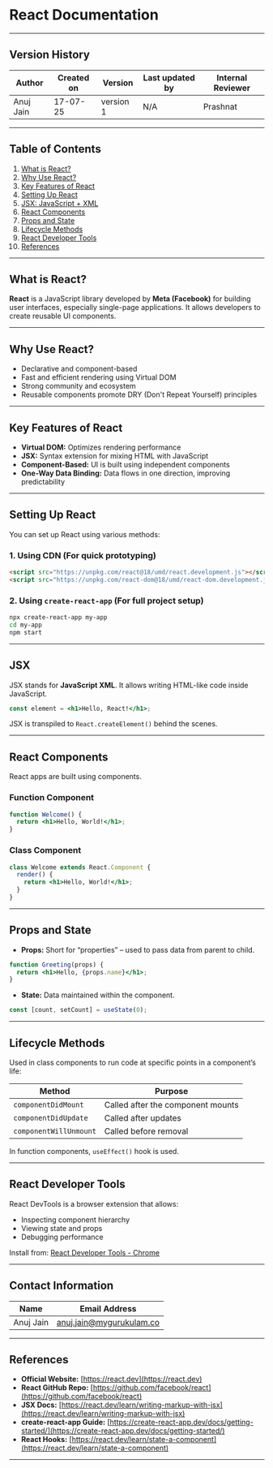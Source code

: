 
# React Documentation

---

## Version History

| Author      | Created on | Version   | Last updated by | Internal Reviewer |
|-------------|------------|-----------|------------------|--------------------|
| Anuj Jain   | 17-07-25   | version 1 | N/A              | Prashnat           |

---


## Table of Contents

1. [What is React?](#what-is-react)
2. [Why Use React?](#why-use-react)
3. [Key Features of React](#key-features-of-react)
4. [Setting Up React](#setting-up-react)
5. [JSX: JavaScript + XML](#jsx)
6. [React Components](#react-components)
7. [Props and State](#props-and-state)
8. [Lifecycle Methods](#lifecycle-methods)
9. [React Developer Tools](#react-developer-tools)
10. [References](#references)

---

## What is React?

**React** is a JavaScript library developed by **Meta (Facebook)** for building user interfaces, especially single-page applications. It allows developers to create reusable UI components.

---

## Why Use React?

* Declarative and component-based
* Fast and efficient rendering using Virtual DOM
* Strong community and ecosystem
* Reusable components promote DRY (Don't Repeat Yourself) principles

---

## Key Features of React

* **Virtual DOM:** Optimizes rendering performance
* **JSX:** Syntax extension for mixing HTML with JavaScript
* **Component-Based:** UI is built using independent components
* **One-Way Data Binding:** Data flows in one direction, improving predictability

---

## Setting Up React

You can set up React using various methods:

### 1. Using CDN (For quick prototyping)

```html
<script src="https://unpkg.com/react@18/umd/react.development.js"></script>
<script src="https://unpkg.com/react-dom@18/umd/react-dom.development.js"></script>
```

### 2. Using `create-react-app` (For full project setup)

```bash
npx create-react-app my-app
cd my-app
npm start
```

---

## JSX

JSX stands for **JavaScript XML**. It allows writing HTML-like code inside JavaScript.

```jsx
const element = <h1>Hello, React!</h1>;
```

JSX is transpiled to `React.createElement()` behind the scenes.

---

## React Components

React apps are built using components.

### Function Component

```jsx
function Welcome() {
  return <h1>Hello, World!</h1>;
}
```

### Class Component

```jsx
class Welcome extends React.Component {
  render() {
    return <h1>Hello, World!</h1>;
  }
}
```

---

## Props and State

* **Props:** Short for “properties” – used to pass data from parent to child.

```jsx
function Greeting(props) {
  return <h1>Hello, {props.name}</h1>;
}
```

* **State:** Data maintained within the component.

```jsx
const [count, setCount] = useState(0);
```

---

## Lifecycle Methods

Used in class components to run code at specific points in a component’s life:

| Method                 | Purpose                           |
| ---------------------- | --------------------------------- |
| `componentDidMount`    | Called after the component mounts |
| `componentDidUpdate`   | Called after updates              |
| `componentWillUnmount` | Called before removal             |

In function components, `useEffect()` hook is used.

---

## React Developer Tools

React DevTools is a browser extension that allows:

* Inspecting component hierarchy
* Viewing state and props
* Debugging performance

Install from: [React Developer Tools - Chrome](https://chrome.google.com/webstore/detail/react-developer-tools)

---

## Contact Information

| Name      | Email Address                                               |
| --------- | ----------------------------------------------------------- |
| Anuj Jain | [anuj.jain@mygurukulam.co](mailto:anuj.jain@mygurukulam.co) |

---


## References

* **Official Website:** [https://react.dev](https://react.dev)
* **React GitHub Repo:** [https://github.com/facebook/react](https://github.com/facebook/react)
* **JSX Docs:** [https://react.dev/learn/writing-markup-with-jsx](https://react.dev/learn/writing-markup-with-jsx)
* **create-react-app Guide:** [https://create-react-app.dev/docs/getting-started/](https://create-react-app.dev/docs/getting-started/)
* **React Hooks:** [https://react.dev/learn/state-a-component](https://react.dev/learn/state-a-component)

---

